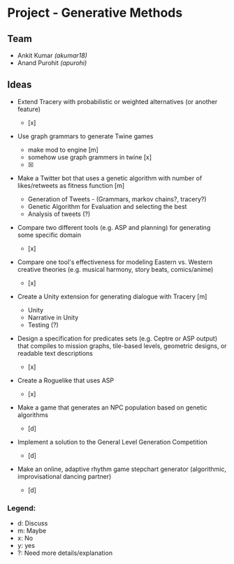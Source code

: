 # Project - Generative Methods
## Team
 * Ankit Kumar *(akumar18)*
 * Anand Purohit *(apurohi)*

## Ideas
 * Extend Tracery with probabilistic or weighted alternatives (or another feature)
    - [x]

 * Use graph grammars to generate Twine games 
    - make mod to engine [m]
    - somehow use graph grammers in twine [x]
    - [x]

 * Make a Twitter bot that uses a genetic algorithm with number of likes/retweets as fitness function [m]
     - Generation of Tweets - (Grammars, markov chains?, tracery?)
     - Genetic Algorithm for Evaluation and selecting the best
     - Analysis of tweets (?)

 * Compare two different tools (e.g. ASP and planning) for generating some  specific domain
     - [x]

 * Compare one tool's effectiveness for modeling Eastern vs. Western creative theories (e.g. musical harmony, story beats, comics/anime)
     - [x]

 * Create a Unity extension for generating dialogue with Tracery [m]
     - Unity
     - Narrative in Unity
     - Testing (?)

 * Design a specification for predicates sets (e.g. Ceptre or ASP output) that compiles to mission graphs, tile-based levels, geometric designs, or  readable text descriptions
     - [x]

 * Create a Roguelike that uses ASP
     - [x]

 * Make a game that generates an NPC population based on genetic algorithms
     - [d]
 
 * Implement a solution to the General Level Generation Competition
     - [d]

 * Make an online, adaptive rhythm game stepchart generator (algorithmic, improvisational dancing partner)
     - [d]

### Legend:
 - d: Discuss
 - m: Maybe
 - x: No
 - y: yes
 - ?: Need more details/explanation
